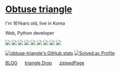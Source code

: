 # [Obtuse triangle](https://obtuse.kr)
I'm 16Years old, live in Korea

Web, Python developer

![](https://img.shields.io/badge/HTML5-black?logo=HTML5) ![](https://img.shields.io/badge/CSS3-black?logo=CSS3) ![](https://img.shields.io/badge/JAVASCRIPT-black?logo=Javascript) ![](https://img.shields.io/badge/nodeJS-black?logo=node.JS)  ![](https://img.shields.io/badge/PYTHON-black?logo=PYTHON) ![](https://img.shields.io/badge/C-black?logo=C) 
![](https://img.shields.io/badge/Ubuntu-black?logo=ubuntu) ![](https://img.shields.io/badge/Nginx-black?logo=nginx) ![](https://img.shields.io/badge/MySql-black?logo=MySql)


[![obtuse-triangle's GitHub stats](https://github-readme-stats.vercel.app/api?username=obtuse-triangle)](https://github.com/anuraghazra/github-readme-stats)
[![Solved.ac Profile](http://mazassumnida.wtf/api/generate_badge?boj=obtuse)](https://solved.ac/obtuse)

[BLOG](https://obtuse.kr/blog) &nbsp;&nbsp;&nbsp;&nbsp;&nbsp;[triangle Drop](https://triangledrop.obtuse.kr)&nbsp;&nbsp;&nbsp;&nbsp;&nbsp;&nbsp;[zippedPage](https://zip.obtuse.kr)
